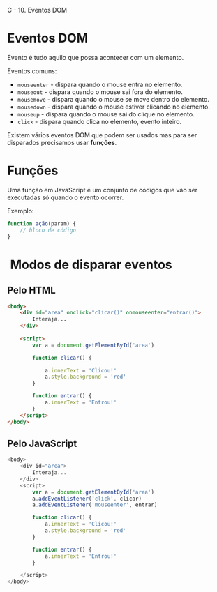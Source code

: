 C - 10. Eventos DOM

# Eventos DOM

Evento é tudo aquilo que possa acontecer com um elemento.

Eventos comuns:

- `mouseenter` \- dispara quando o mouse entra no elemento.
- `mouseout` \- dispara quando o mouse sai fora do elemento.
- `mousemove` \- dispara quando o mouse se move dentro do elemento.
- `mousedown` \- dispara quando o mouse estiver clicando no elemento.
- `mouseup` \- dispara quando o mouse sai do clique no elemento.
- `click` \- dispara quando clica no elemento, evento inteiro.

Existem vários eventos DOM que podem ser usados mas para ser disparados precisamos usar **funções**.

# Funções

Uma função em JavaScript é um conjunto de códigos que vão ser executadas só quando o evento ocorrer.

Exemplo:

```js
function ação(param) {
    // bloco de código
}
```

#  Modos de disparar eventos

## Pelo HTML

```html
<body>
    <div id="area" onclick="clicar()" onmouseenter="entrar()">
        Interaja...
    </div>
    
    <script>
        var a = document.getElementById('area')

        function clicar() {

            a.innerText = 'Clicou!'
            a.style.background = 'red'
        }

        function entrar() {
            a.innerText = 'Entrou!'
        }
    </script>
</body>
```

## Pelo JavaScript

```js
<body>
    <div id="area">
        Interaja...
    </div>
    <script>
        var a = document.getElementById('area')
        a.addEventListener('click', clicar)
        a.addEventListener('mouseenter', entrar)

        function clicar() {
            a.innerText = 'Clicou!'
            a.style.background = 'red'
        }

        function entrar() {
            a.innerText = 'Entrou!'
        }

    </script>
</body>
```